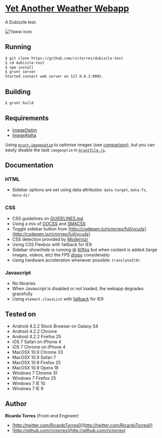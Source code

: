 # [Yet Another Weather Webapp](http://rictorres.com/dubizzle-test)
A Dubizzle test.

![Yaww icon](http://rictorres.com/dubizzle-test/assets/img/app/114x114.png)

## Running
```bash
$ git clone https://github.com/rictorres/dubizzle-test
$ cd dubizzle-test
$ npm install
$ grunt server
Started connect web server on 127.0.0.1:9002.
```


## Building
```bash
$ grunt build
```


## Requirements
- [ImageOptim](http://imageoptim.com/)
- [ImageAlpha](http://pngmini.com/)

Using [`grunt-imageoptim`](https://github.com/JamieMason/grunt-imageoptim) to optimise images (see [comparison](http://jamiemason.github.io/ImageOptim-CLI/)), but you can easily disable the task `imageoptim` in [`Gruntfile.js`](https://github.com/rictorres/dubizzle-test/blob/master/Gruntfile.js).


## Documentation

### HTML
- Sidebar options are set using data attributes: `data-target`, `data-fx`, `data-dir`

### CSS
- CSS guidelines on [GUIDELINES.md](https://github.com/rictorres/dubizzle-test/blob/master/GUIDELINES.md)
- Using a mix of [OOCSS](https://github.com/stubbornella/oocss/wiki) and [SMACSS](http://smacss.com/)
- Toggle sidebar button from [http://codepen.io/rictorres/full/ycudz](http://codepen.io/rictorres/full/ycudz)
- CSS detection provided by [Modernizr](http://modernizr.com)
- Using CSS Flexbox with fallback for IE9
- Sidebar show/hide is running @ [60fps](http://d.pr/i/tFvP) but when content is added (large images, videos, etc) the FPS [drops](http://d.pr/i/3vl0) considerably
- Using hardware acceleration whenever possible: `translateZ(0)`

### Javascript
- No libraries
- When Javascript is disabled or not loaded, the webapp degrades gracefully
- Using `element.classList` with [fallback](https://gist.github.com/devongovett/1381839) for IE9


## Tested on
- Android 4.2.2 Stock Browser on Galaxy S4
- Android 4.2.2 Chrome
- Android 4.2.2 Firefox 25
- iOS 7 Safari on iPhone 4
- iOS 7 Chrome on iPhone 4
- MacOSX 10.9 Chrome 33
- MacOSX 10.9 Safari 7
- MacOSX 10.9 Firefox 25
- MacOSX 10.9 Opera 18
- Windows 7 Chrome 31
- Windows 7 Firefox 25
- Windows 7 IE 10
- Windows 7 IE 9


## Author

**Ricardo Torres** (Front-end Engineer)

- [http://twitter.com/RicardoTorres0](http://twitter.com/RicardoTorres0)
- [http://github.com/rictorres](http://github.com/rictorres)